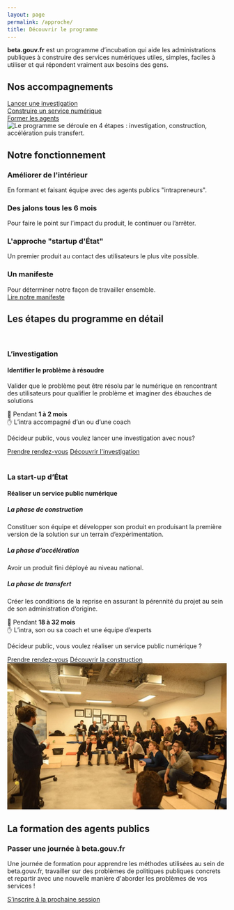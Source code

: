 ```yaml
---
layout: page
permalink: /approche/
title: Découvrir le programme
---
```


<div class="fr-grid-row fr-grid-row--gutters fr-pb-6w">
   <div class="fr-col-md-6 fr-col-12">
      <p class="fr-text--lg">
         <b>beta.gouv.fr</b> est un programme d’incubation qui aide les administrations publiques à construire des services numériques utiles, simples, faciles à utiliser et qui répondent vraiment aux besoins des gens.
      </p>
      <h2>Nos accompagnements</h2>
      <a class="fr-btn fr-btn--md" href="#investigation">Lancer une investigation</a>
      <br>
      <a class="fr-btn fr-btn--md fr-mt-2w" href="#construction">Construire un service numérique</a>
      <br>
      <a class="fr-btn fr-btn--md fr-mt-2w" href="#alpha">Former les agents</a>
   </div>
   <div class="fr-col-md-6 fr-col-12">
      <img
         class='fr-my-6w'
         src="/img/programme/programme.svg"
         alt="Le programme se déroule en 4 étapes : investigation, construction, accélération puis transfert."
        />
   </div>
</div>
<div class="fr-container section-grey fr-py-6w">
   <h2 class="fr-mb-4w">Notre fonctionnement</h2>
   <div class="fr-grid-row  fr-grid-row--gutters startups">
      <div class="fr-col fr-col-12 fr-col-md-3"  >
      <div class="fr-tile fr-enlarge__link">
      <div class="fr-tile__body">
            <h3 class="fr-tile__title">
               Améliorer de l'intérieur
            </h3>
            <p class="fr-tile__desc">En formant et faisant équipe avec des agents publics "intrapreneurs".</p>
         </div>
      </div>
      </div>
      <div class="fr-col fr-col-12 fr-col-md-3" >
         <div class="fr-tile fr-enlarge__link">
            <div class="fr-tile__body">
            <h3 class="fr-tile__title">
               Des jalons tous les 6 mois
            </h3>
            <p class="fr-tile__desc">Pour faire le point sur l’impact du produit, le continuer ou l’arrêter.</p>
            </div>
         </div>
      </div>
      <div class="fr-col fr-col-12 fr-col-md-3" >
         <div class="fr-tile fr-enlarge__link">
            <div class="fr-tile__body">
            <h3 class="fr-tile__title">
               L'approche "startup d'État"
            </h3>
            <p class="fr-tile__desc">Un premier produit au contact des utilisateurs le plus vite possible.</p>
            </div>
         </div>
      </div>
      <div class="fr-col fr-col-12 fr-col-md-3" >
         <div class="fr-tile fr-enlarge__link">
            <div class="fr-tile__body">
            <h3 class="fr-tile__title">
               Un manifeste
            </h3>
            <p class="fr-tile__desc">Pour déterminer notre façon de travailler ensemble.
            <br>
            <a href="https://beta.gouv.fr/manifeste">Lire notre manifeste</a></p>
            </div>
         </div>
      </div>
   </div>
</div>

<div class="fr-py-6w">
  <h2 class="fr-mb-4w">Les étapes du programme en détail</h2>
   <div id="investigation" class="fr-grid-row fr-grid-row--gutters fr-mb-6w">
      <div class="fr-col-md-4 fr-col-12">
         <img
            src="/img/programme/investigation.svg"
            alt=""
          />
      </div>
      <div class="fr-col-md-8 fr-px-4w fr-col-12">
         <h3 class="fr-text--md fr-mb-0">L’investigation</h3>
         <h4>
            Identifier le problème à résoudre
         </h4>
         <p>
          Valider que le problème peut être résolu par le numérique  en rencontrant des utilisateurs pour qualifier le problème et imaginer des ébauches de solutions
         </p>
         <div class="fr-mb-4w fr-p-1w fr-col-md-6 fr-col-sm-12 fr-mt-2w section-grey" >
            <span aria-hidden="true">📅</span> Pendant <b>1 à 2 mois </b><br>
            <span aria-hidden="true">✋</span> L’intra accompagné d’un ou d’une coach
         </div>
         <p>Décideur public, vous voulez lancer une investigation avec nous?</p>
        <div class="fr-btns-group fr-btns-group--inline">
          <a id="btn-nous-ecrire-investigation" class="fr-btn fr-btn--md" href="mailto:contact@beta.gouv.fr">Prendre rendez-vous</a>
          <a id="btn-decouvrir-investigation" class="fr-btn fr-btn--md fr-btn--secondary fr-enlarge-link" href="/approche/investigation">Découvrir l'investigation</a>
        </div>
      </div>
   </div>

   <div id="construction" class="fr-grid-row fr-grid-row--gutters">
      <div class="fr-col-md-4 fr-col-12">
         <img
            src="/img/programme/realisation.svg"
            alt=""
          />
      </div>
      <div class="fr-col-md-8 fr-px-4w fr-col-12">
         <h3 class="fr-text--md fr-mb-0">La start-up d’État</h3>
         <h4>
            Réaliser un service public numérique
         </h4>
         <h5 class="fr-text--md fr-mb-0">La phase de construction</h5>
         <p>
            Constituer son équipe et développer son produit en produisant la première version de la solution sur un terrain d’expérimentation.
         </p>
         <h5 class="fr-text--md fr-mb-0">La phase d’accélération</h5>
         <p>
            Avoir un produit fini déployé au niveau national.
         </p>
         <h5 class="fr-text--md fr-mb-0">La phase de transfert</h5>
         <p>
            Créer les conditions de la reprise en assurant la pérennité du projet au sein de son administration d‘origine.
         </p>
         <div class="fr-mb-4w fr-p-1w fr-col-md-8 fr-col-sm-12 fr-mt-2w section-grey">
            <span aria-hidden="true">📅</span> Pendant <b>18 à 32 mois</b><br>
            <span aria-hidden="true">✋</span> L’intra, son ou sa coach et une équipe d’experts
         </div>
         <p>Décideur public, vous voulez réaliser un service public numérique ?</p>
         <div class="fr-btns-group fr-btns-group--inline">
            <a id="btn-nous-ecrire" class="fr-btn fr-btn--md" href="mailto:contact@beta.gouv.fr">Prendre rendez-vous</a>
              <a id="btn-decouvrir-construction" class="fr-btn fr-btn--md fr-btn--secondary fr-enlarge-link"  href="/approche/construction">Découvrir la construction</a>
         </div>
      </div>
   </div>
</div>

<div id="alpha" class="fr-grid-row fr-grid-row--gutters full-width section-grey fr-py-6w">
   <div class="fr-col-md-4 fr-col-12">
      <img
         src="/img/alpha/alpha-first-session-solo.jpeg"
         alt=""
        />
   </div>
   <div class="fr-col-md-8 fr-px-4w fr-col-12">
      <h2 class="fr-text--md fr-mb-0">La formation des agents publics</h2>
      <h3>
         Passer une journée à beta.gouv.fr
      </h3>
      <p>
         Une journée de formation pour apprendre les méthodes utilisées au sein de beta.gouv.fr, travailler sur des problèmes de politiques publiques concrets et repartir avec une nouvelle manière d'aborder les problèmes de vos services !
      </p>
      <a class="fr-btn fr-btn--md" href="/approche/formation">S’inscrire à la prochaine session</a>
   </div>
</div>


<!-- conversion tracking -->
<script type="text/javascript">
const nousecrireinvestigation = document.querySelector('#btn-nous-ecrire-investigation')
const nousecrire = document.querySelector('#btn-nous-ecrire')
const decouvririnvestigation = document.querySelector('#btn-decouvrir-investigation')
const decouvrirconstruction = document.querySelector('#btn-decouvrir-construction')
nousecrireinvestigation.addEventListener('click', function () {
      _paq.push(['trackEvent', 'conversion', 'Click nous ecrire'])
    })
nousecrire.addEventListener('click', function () {
      _paq.push(['trackEvent', 'conversion', 'Click nous ecrire'])
    })
decouvririnvestigation.addEventListener('click', function () {
      _paq.push(['trackEvent', 'conversion', 'Click decouvrir investigation'])
    })
decouvrirconstruction.addEventListener('click', function () {
      _paq.push(['trackEvent', 'conversion', 'Click decouvrir construction'])
    })
</script>
<!-- end conversion tracking -->
